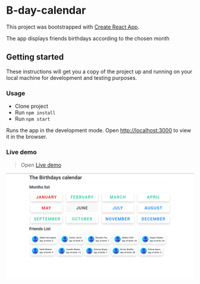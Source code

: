 # B-day-calendar

This project was bootstrapped with [Create React App](https://github.com/facebook/create-react-app).

The app displays friends birthdays according to the chosen month

## Getting started

These instructions will get you a copy of the project up and running on your local machine for development and testing purposes.

### Usage
* Clone project
* Run `npm install`
* Run `npm start`

Runs the app in the development mode.
Open [http://localhost:3000](http://localhost:3000) to view it in the browser.

### Live demo

> Open [Live demo](https://ihor-onyshchuk.github.io/b-day-calendar/)

![cover for app](https://github.com/Ihor-Onyshchuk/b-day-calendar//blob/master/preview.png 'preview')